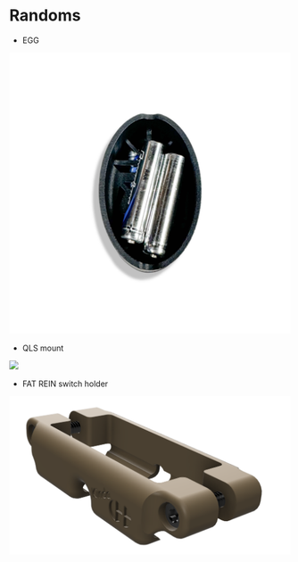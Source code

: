 # Randoms

* EGG
<img src=https://github.com/fernilab/Randoms/blob/main/EGG/EGG.png>

* QLS mount
<img src=https://github.com/fernilab/Randoms/blob/main/QLS/QLS.png>

* FAT REIN switch holder
<img src=https://github.com/fernilab/Randoms/blob/main/FAT%20REIN/FATREIN.png>
